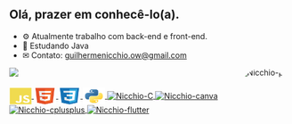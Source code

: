 ## Olá, prazer em conhecê-lo(a).

* ⚙  Atualmente trabalho com back-end e front-end.
* 📘 Estudando Java
* ✉ Contato: guilhermenicchio.ow@gmail.com

<div align="start">
  <a href="https://github.com/GuiNicchio">
  <img height="180em" src="https://github-readme-stats.vercel.app/api?username=GuiNicchio&show_icons=true&theme=dark&include_all_commits=true&count_private=true"/>
  <img align="right" alt="Nicchio-pic" height="200" style="border-radius:100px;" src="https://c.tenor.com/HKUc3og5OxAAAAAM/gato-cat.gif">
</div>

<div style="display: inline_block"><br>
  <img align="center" alt="Nicchio-Js" height="30" width="40" src="https://raw.githubusercontent.com/devicons/devicon/master/icons/javascript/javascript-plain.svg">
  <img align="center" alt="Nicchio-HTML" height="30" width="40" src="https://raw.githubusercontent.com/devicons/devicon/master/icons/html5/html5-original.svg">
  <img align="center" alt="Nicchio-CSS" height="30" width="40" src="https://raw.githubusercontent.com/devicons/devicon/master/icons/css3/css3-original.svg">
  <img align="center" alt="Nicchio-Python" height="30" width="40" src="https://raw.githubusercontent.com/devicons/devicon/master/icons/python/python-original.svg">
  <img align="center" alt="Nicchio-C" height="30" width="40" src="https://cdn.jsdelivr.net/gh/devicons/devicon/icons/c/c-original.svg">
  <img align="center" alt="Nicchio-canva" height="30" width="40" src="https://cdn.jsdelivr.net/gh/devicons/devicon/icons/canva/canva-original.svg">
  <img align="center" alt="Nicchio-cplusplus" height="30" width="40" src="https://cdn.jsdelivr.net/gh/devicons/devicon/icons/cplusplus/cplusplus-original.svg">
  <img align="center" alt="Nicchio-flutter" height="30" width="40" src="https://cdn.jsdelivr.net/gh/devicons/devicon/icons/flutter/flutter-original.svg">
</div>
  
    
  
  
 
 
